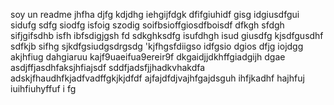soy un readme jhfha djfg kdjdhg iehgijfdgk dfifgiuhidf gisg idgiusdfgui sidufg sdfg siodfg isfoig szodig soifbsioffgiosdfboisdf
dfkgh sfdgh sifjgifsdhb isfh ibfsdigjgsh fd
sdkghksdfg isufdhgh isud giusdfg kjsdfgusdhf
sdfkjb sifhg sjkdfgsiudgsdrgsdg
'kjfhgsfdiigso idfgsio dgios dfjg iojdgg 
akjhfiug dahgiaruu kajf9uaeifua9ereir9f
dkgaidjjdkhffgiadgijh dgae
asdjffjasdhfaksjhfiajsdf
sddfjadsfjjhadkvhakdfa
adskjfhaudhfkjadfvadffgkjkjdfdf
ajfajdfdjvajhfgajdsguh ihfjkadhf hajhfuj iuihfiuhyffuf i fg
 